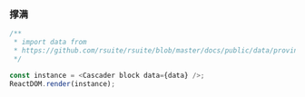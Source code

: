 ### 撑满

<!--start-code-->

```js
/**
 * import data from
 * https://github.com/rsuite/rsuite/blob/master/docs/public/data/province-simplified.json
 */

const instance = <Cascader block data={data} />;
ReactDOM.render(instance);
```

<!--end-code-->
